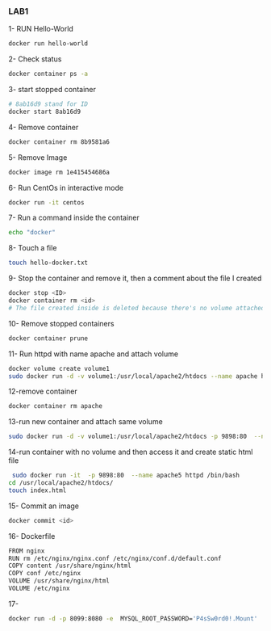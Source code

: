 ### LAB1

1- RUN Hello-World

```bash 
docker run hello-world 
```

2- Check status 

```bash 
docker container ps -a 
```

3- start stopped container

```bash 
# 8ab16d9 stand for ID
docker start 8ab16d9 
```
4- Remove container 

```bash 
docker container rm 8b9581a6
```
5- Remove Image
```bash
docker image rm 1e415454686a
```

6- Run CentOs in interactive mode
```bash 
docker run -it centos
```

7- Run a command inside the container
```bash
echo "docker"
```

8- Touch a file
```bash
touch hello-docker.txt
```

9- Stop the container and remove it, then a comment about the file I created
```bash
docker stop <ID>
docker container rm <id>
# The file created inside is deleted because there's no volume attached to it and containers lose it's inside data if deleted
```

10- Remove stopped containers
```bash
docker container prune
```
11- Run httpd with name apache and attach volume
```bash
docker volume create volume1 
sudo docker run -d -v volume1:/usr/local/apache2/htdocs --name apache httpd


```
12-remove container
```bash
docker container rm apache
```
13-run new container and attach same volume

```bash
sudo docker run -d -v volume1:/usr/local/apache2/htdocs -p 9898:80  --name apache httpd
```

14-run container with no volume and then access it and create static html file
```bash
 sudo docker run -it  -p 9898:80  --name apache5 httpd /bin/bash
cd /usr/local/apache2/htdocs/ 
touch index.html
```

15- Commit an image 
```bash
docker commit <id>
```

16- Dockerfile
```bash
FROM nginx
RUN rm /etc/nginx/nginx.conf /etc/nginx/conf.d/default.conf
COPY content /usr/share/nginx/html
COPY conf /etc/nginx
VOLUME /usr/share/nginx/html
VOLUME /etc/nginx
```
17- 
```bash
docker run -d -p 8099:8080 -e  MYSQL_ROOT_PASSWORD='P4sSw0rd0!.Mount'  -v my_sqldata:/var/lib/mysql --name app-database mysql
```

 
